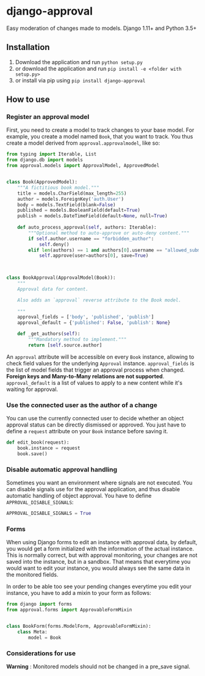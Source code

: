 # django-approval
Easy moderation of changes made to models. Django 1.11+ and Python 3.5+

## Installation
1. Download the application and run `python setup.py`
1. or download the application and run `pip install -e <folder with setup.py>`
1. or install via pip using `pip install django-approval`

## How to use
### Register an approval model
First, you need to create a model to track changes to your base model.
For example, you create a model named `Book`, that you want to track.
You thus create a model derived from `approval.approvalmodel`, like so:

```python
from typing import Iterable, List
from django.db import models
from approval.models import ApprovalModel, ApprovedModel


class Book(ApprovedModel):
    """A fictitious book model."""
    title = models.CharField(max_length=255)
    author = models.ForeignKey('auth.User')
    body = models.TextField(blank=False)
    published = models.BooleanField(default=True)
    publish = models.DateTimeField(default=None, null=True)
    
    def auto_process_approval(self, authors: Iterable):
        """Optional method to auto-approve or auto-deny content."""
        if self.author.username == "forbidden_author":
            self.deny()
        elif len(authors) == 1 and authors[0].username == "allowed_submitter":
            self.approve(user=authors[0], save=True)
        


class BookApproval(ApprovalModel(Book)):
    """
    Approval data for content.

    Also adds an `approval` reverse attribute to the Book model.
    
    """
    approval_fields = ['body', 'published', 'publish']
    approval_default = {'published': False, 'publish': None}

    def _get_authors(self):
        """Mandatory method to implement."""
        return [self.source.author]
```

An `approval` attribute will be accessible on every `Book` instance,
allowing to check field values for the underlying `Approval` instance.
`approval_fields` is the list of model fields that trigger an approval process
when changed. **Foreign keys and Many-to-Many relations are not supported**.
`approval_default` is a list of values to apply to a new content while it's
waiting for approval.

### Use the connected user as the author of a change

You can use the currently connected user to decide whether an object approval
status can be directly dismissed or approved. You just have to define a `request`
attribute on your `Book` instance before saving it.

```python
def edit_book(request):
    book.instance = request
    book.save()
```

### Disable automatic approval handling

Sometimes you want an environment where signals are not executed. You can disable
signals use for the approval application, and thus disable automatic handling of object
approval. You have to define `APPROVAL_DISABLE_SIGNALS`:

```python
APPROVAL_DISABLE_SIGNALS = True
```

### Forms

When using Django forms to edit an instance with approval data, by default, you would get
a form initialized with the information of the actual instance. This is normally correct, but
with approval monitoring, your changes are not saved into the instance, but in a sandbox.
That means that everytime you would want to edit your instance, you would always see the same data
in the monitored fields.

In order to be able too see your pending changes everytime you edit your instance, you have
to add a mixin to your form as follows:
```python
from django import forms
from approval.forms import ApprovableFormMixin


class BookForm(forms.ModelForm, ApprovableFormMixin):
    class Meta:
        model = Book

```

### Considerations for use

**Warning** : Monitored models should not be changed in a pre_save signal.
